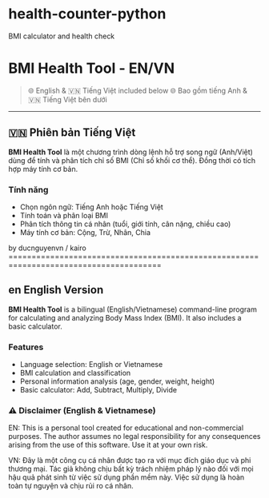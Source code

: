 # health-counter-python
 BMI calculator and health check

# BMI Health Tool - EN/VN
> 🌐 English & 🇻🇳 Tiếng Việt included below
> 🌐 Bao gồm tiếng Anh & 🇻🇳 Tiếng Việt bên dưới
> 
---




## 🇻🇳 Phiên bản Tiếng Việt

**BMI Health Tool** là một chương trình dòng lệnh hỗ trợ song ngữ (Anh/Việt) dùng để tính và phân tích chỉ số BMI (Chỉ số khối cơ thể). Đồng thời có tích hợp máy tính cơ bản.

### Tính năng
- Chọn ngôn ngữ: Tiếng Anh hoặc Tiếng Việt
- Tính toán và phân loại BMI
- Phân tích thông tin cá nhân (tuổi, giới tính, cân nặng, chiều cao)
- Máy tính cơ bản: Cộng, Trừ, Nhân, Chia

by ducnguyenvn / kairo  =======================================================================================

## en English Version

**BMI Health Tool** is a bilingual (English/Vietnamese) command-line program for calculating and analyzing Body Mass Index (BMI). It also includes a basic calculator.

### Features
- Language selection: English or Vietnamese
- BMI calculation and classification
- Personal information analysis (age, gender, weight, height)
- Basic calculator: Add, Subtract, Multiply, Divide

### ⚠️ Disclaimer (English & Vietnamese) 
EN:
This is a personal tool created for educational and non-commercial purposes. The author assumes no legal responsibility for any consequences arising from the use of this software. Use it at your own risk.

VN:
Đây là một công cụ cá nhân được tạo ra với mục đích giáo dục và phi thương mại. Tác giả không chịu bất kỳ trách nhiệm pháp lý nào đối với mọi hậu quả phát sinh từ việc sử dụng phần mềm này. Việc sử dụng là hoàn toàn tự nguyện và chịu rủi ro cá nhân.
